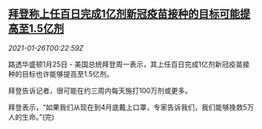 <!--1611624197000-->
[拜登称上任百日完成1亿剂新冠疫苗接种的目标可能提高至1.5亿剂](https://cn.reuters.com/article/biden-vaccination-0125-mon-idCNKBS29V01T)
------

<div><i>2021-01-26T00:22:59Z</i></div><p>路透华盛顿1月25日 - 美国总统拜登周一表示，其上任百日完成1亿剂新冠疫苗接种的目标也许能够提高至1.5亿剂。</p><p>拜登告诉记者，很可能在约三周内每天施打100万剂或更多。</p><p>拜登表示，“如果我们从现在到4月底戴上口罩，专家告诉我们，我们能够挽救5万人的生命。”(完)</p>
